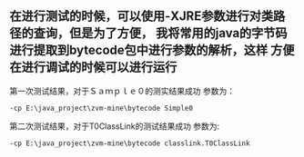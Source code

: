 在进行测试的时候，可以使用-XJRE参数进行对类路径的查询，但是为了方便，
我将常用的java的字节码进行提取到bytecode包中进行参数的解析，这样
方便在进行调试的时候可以进行运行
--------------------
第一次测试结果，对于Ｓａｍｐｌｅ０的测实结果成功
参数为：
    
    -cp E:\java_project\zvm-mine\bytecode Simple0
    
第二次测试结果，对于T0ClassLink的测试结果成功
参数为:
    
    -cp E:\java_project\zvm-mine\bytecode classlink.T0ClassLink